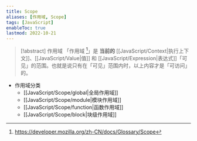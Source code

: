 ```yaml
---
title: Scope
aliases: [作用域, Scope]
tags: [JavaScript]
enableToc: true
lastmod: 2022-10-21
---
```


> [!abstract] 作用域
「作用域 [^1]」是 **当前的** [[JavaScript/Context|执行上下文]]、[[JavaScript/Value|值]] 和 [[JavaScript/Expression|表达式]]「可见」的范围。也就是说只有在「可见」范围内时，以上内容才是「可访问」的。

- 作用域分类
	- [[JavaScript/Scope/global|全局作用域]]
	- [[JavaScript/Scope/module|模块作用域]]
	- [[JavaScript/Scope/function|函数作用域]]
	- [[JavaScript/Scope/block|块级作用域]]

[^1]: <https://developer.mozilla.org/zh-CN/docs/Glossary/Scope>
